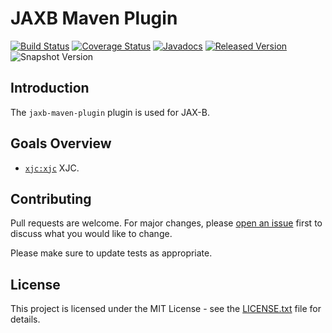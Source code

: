 # JAXB Maven Plugin

[![Build Status](https://github.com/openjax/jaxb/actions/workflows/build.yml/badge.svg)](https://github.com/openjax/jaxb/actions/workflows/build.yml)
[![Coverage Status](https://coveralls.io/repos/github/openjax/jaxb/badge.svg)](https://coveralls.io/github/openjax/jaxb)
[![Javadocs](https://www.javadoc.io/badge/org.openjax.jaxb/jaxb-maven-plugin.svg)](https://www.javadoc.io/doc/org.openjax.jaxb/jaxb-maven-plugin)
[![Released Version](https://img.shields.io/maven-central/v/org.openjax.jaxb/jaxb-maven-plugin.svg)](https://mvnrepository.com/artifact/org.openjax.jaxb/jaxb-maven-plugin)
![Snapshot Version](https://img.shields.io/nexus/s/org.openjax.jaxb/jaxb-maven-plugin?label=maven-snapshot&server=https%3A%2F%2Foss.sonatype.org)

## Introduction

The `jaxb-maven-plugin` plugin is used for JAX-B.

## Goals Overview

* [`xjc:xjc`](#xjcxjc) XJC.

## Contributing

Pull requests are welcome. For major changes, please [open an issue](../../issues) first to discuss what you would like to change.

Please make sure to update tests as appropriate.

## License

This project is licensed under the MIT License - see the [LICENSE.txt](LICENSE.txt) file for details.